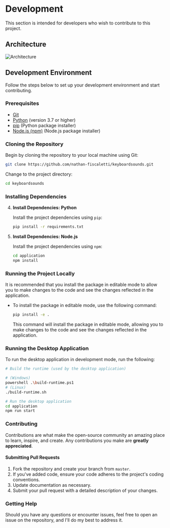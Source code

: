 # Development

This section is intended for developers who wish to contribute to this project.

## Architecture

![Architecture](./arch.png)

## Development Environment

Follow the steps below to set up your development environment and start contributing.

### Prerequisites

- [Git](https://git-scm.com/downloads)
- [Python](https://www.python.org/) (version 3.7 or higher)
- [pip](https://pip.pypa.io/en/stable/installing/) (Python package installer)
- [Node.js (npm)](https://nodejs.org/en/download/package-manager) (Node.js package installer)

### Cloning the Repository

Begin by cloning the repository to your local machine using Git:

```bash
git clone https://github.com/nathan-fiscaletti/keyboardsounds.git
```

Change to the project directory:

```bash
cd keyboardsounds
```

### Installing Dependencies

4. **Install Dependencies: Python**

   Install the project dependencies using `pip`:

   ```bash
   pip install -r requirements.txt
   ```

5. **Install Dependencies: Node.js**

    Install the project dependencies using `npm`:
  
    ```bash
    cd application
    npm install
    ```

### Running the Project Locally

It is recommended that you install the package in editable mode to allow you to make changes to the code and see the changes reflected in the application.

- To install the package in editable mode, use the following command:

  ```bash
  pip install -e .
  ```

  This command will install the package in editable mode, allowing you to make changes to the code and see the changes reflected in the application.

### Running the Desktop Application

To run the desktop application in development mode, run the following:

```bash
# Build the runtime (used by the desktop application)

# (Windows)
powershell .\build-runtime.ps1
# (Linux)
./build-runtime.sh

# Run the desktop application
cd application
npm run start
```

### Contributing

Contributions are what make the open-source community an amazing place to learn, inspire, and create. Any contributions you make are **greatly appreciated**.

#### Submitting Pull Requests

1. Fork the repository and create your branch from `master`.
2. If you've added code, ensure your code adheres to the project's coding conventions.
4. Update documentation as necessary.
5. Submit your pull request with a detailed description of your changes.

### Getting Help

Should you have any questions or encounter issues, feel free to open an issue on the repository, and I'll do my best to address it.